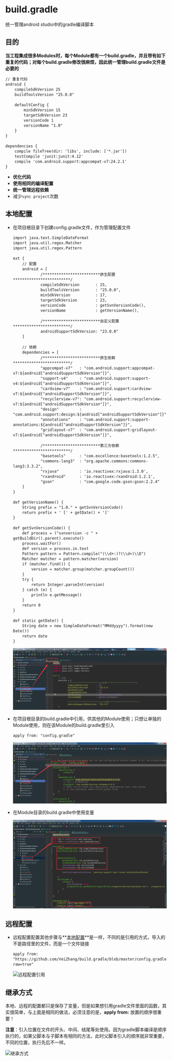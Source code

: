 # build.gradle
统一管理android studio中的gradle编译脚本

## 目的

**当工程集成很多Modules时，每个Module都有一个build.gradle，并且带有如下重复的代码；对每个build.gradle修改很麻烦，因此统一管理build.gradle文件是必要的**

```
// 重复代码
android {
    compileSdkVersion 25
    buildToolsVersion "25.0.0"

    defaultConfig {
        minSdkVersion 15
        targetSdkVersion 23
        versionCode 1
        versionName "1.0"
    }
}

dependencies {
    compile fileTree(dir: 'libs', include: ['*.jar'])
    testCompile 'junit:junit:4.12'
    compile 'com.android.support:appcompat-v7:24.2.1'
}
```

* **优化代码**
* **使用相同的编译配置**
* **统一管理远程依赖**
* 减少`sync project`次数


## 本地配置<a name="本地配置">

* 在项目根目录下创建config.gradle文件，作为管理配置文件
	
	```
	import java.text.SimpleDateFormat
	import java.util.regex.Matcher
	import java.util.regex.Pattern
	
	ext {
	    // 配置
	    android = [
	            /*************************原生配置*************************/
	            compileSdkVersion       : 25,
	            buildToolsVersion       : "25.0.0",
	            minSdkVersion           : 17,
	            targetSdkVersion        : 23,
	            versionCode             : getSvnVersionCode(),
	            versionName             : getVersionName(),
	
	            /*************************自定义配置*************************/
	            androidSupportSdkVersion: "23.0.0"
	    ]
	
	    // 依赖
	    dependencies = [
	            /*************************原生依赖*************************/
	            "appcompat-v7"   : "com.android.support:appcompat-v7:${android["androidSupportSdkVersion"]}",
	            "support-v4"     : "com.android.support:support-v4:${android["androidSupportSdkVersion"]}",
	            "cardview-v7"    : "com.android.support:cardview-v7:${android["androidSupportSdkVersion"]}",
	            "recyclerview-v7": "com.android.support:recyclerview-v7:${android["androidSupportSdkVersion"]}",
	            "design"         : "com.android.support:design:${android["androidSupportSdkVersion"]}",
	            "annotations"    : "com.android.support:support-annotations:${android["androidSupportSdkVersion"]}",
	            "gridlayout-v7"  : "com.android.support:gridlayout-v7:${android["androidSupportSdkVersion"]}",
	
	            /*************************第三方依赖*************************/
	            "basetools"      : "com.excellence:basetools:1.2.5",
	            "commons-lang3"  : "org.apache.commons:commons-lang3:3.3.2",
	            "rxjava"         : 'io.reactivex:rxjava:1.3.0',
	            "rxandroid"      : 'io.reactivex:rxandroid:1.2.1',
	            "gson"           : "com.google.code.gson:gson:2.2.4"
	    ]
	}
	
	def getVersionName() {
	    String prefix = "1.0." + getSvnVersionCode()
	    return prefix + ' [' + getDate() + ']'
	}
	
	def getSvnVersionCode() {
	    def process = ("svnversion -c " + getBuildDir().parent).execute()
	    process.waitFor()
	    def version = process.in.text
	    Pattern pattern = Pattern.compile("(\\d+:)?(\\d+)\\D")
	    Matcher matcher = pattern.matcher(version)
	    if (matcher.find()) {
	        version = matcher.group(matcher.groupCount())
	    }
	    try {
	        return Integer.parseInt(version)
	    } catch (e) {
	        println e.getMessage()
	    }
	    return 0
	}
	
	def static getDate() {
	    String date = new SimpleDateFormat("MMddyyyy").format(new Date())
	    return date
	}
	```

	![config.gradle][config.gradle]

* 在项目根目录的build.gradle中引用，供其他的Module使用；只想让单独的Module使用，则在该Module的build.gradle里引入

	```
	apply from: "config.gradle"
	```

	![config引用][config引用]


* 在Module目录的build.gradle中使用变量
	
	![config使用][config使用]


## 远程配置

* 远程配置配置其他步骤与**[本地配置](#本地配置)**是一样，不同的是引用的方式，导入的不是路径里的文件，而是一个文件链接

	```
	apply from: "https://github.com/VeiZhang/build.gradle/blob/master/config.gradle?raw=true"
	```
	
	![远程配置引用][远程配置引用]


## 继承方式

本地、远程的配置都只是保存了变量，但是如果想引用gradle文件里面的函数，其实很简单，与上面是相同的做法，必须注意的是，**apply from:** 放置的顺序很重要！

**注意**：引入位置在文件的开头、中间、结尾等处使用。因为gradle脚本编译是顺序执行的，如果父脚本与子脚本有相同的方法，此时父脚本引入的顺序就非常重要，不同的位置，执行先后不一样。

![继承方式][继承方式]



[config.gradle]:https://github.com/VeiZhang/build.gradle/blob/master/images/config.gradle.png?raw=true "config.gradle"
[config引用]:https://github.com/VeiZhang/build.gradle/blob/master/images/config引用.png?raw=true "config引用"
[config使用]:https://github.com/VeiZhang/build.gradle/blob/master/images/config使用.png?raw=true "config使用"
[远程配置引用]:https://github.com/VeiZhang/build.gradle/blob/master/远程配置引用.png?raw=true "远程配置引用"
[继承方式]:https://github.com/VeiZhang/build.gradle/blob/master/继承方式.png?raw=true "继承方式"